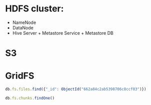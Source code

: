 # HDFS cluster:

- NameNode
- DataNode
- Hive Server + Metastore Service + Metastore DB

# S3

# GridFS

```js
db.fs.files.find({"_id": ObjectId("662a84c2ab5398706c8ccf03")})

db.fs.chunks.findOne()
```
